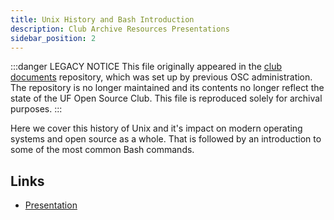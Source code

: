 ```yaml
---
title: Unix History and Bash Introduction
description: Club Archive Resources Presentations
sidebar_position: 2
---
```


:::danger LEGACY NOTICE
This file originally appeared in the [club documents](https://github.com/ufosc/club-documents) repository, which was set up by previous OSC administration. The repository is no longer maintained and its contents no longer reflect the state of the UF Open Source Club. This file is reproduced solely for archival purposes.
:::

Here we cover this history of Unix and it's impact on modern operating systems and open source as a whole. That is followed by an introduction to some of the most common Bash commands.

## Links
- [Presentation](https://docs.google.com/presentation/d/15_yhdFQVzBuH0TsN6Jj1tcpxJFgb35cKzbiibrZGqbc/edit?usp=sharing)

